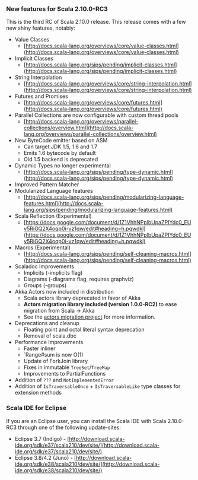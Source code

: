 
### New features for Scala 2.10.0-RC3

This is the third RC of Scala 2.10.0 release. This release comes with a few new shiny features, notably:

* Value Classes
    * [http://docs.scala-lang.org/overviews/core/value-classes.html](http://docs.scala-lang.org/overviews/core/value-classes.html)
* Implicit Classes
    * [http://docs.scala-lang.org/sips/pending/implicit-classes.html](http://docs.scala-lang.org/sips/pending/implicit-classes.html)
* String Interpolation
    * [http://docs.scala-lang.org/overviews/core/string-interpolation.html](http://docs.scala-lang.org/overviews/core/string-interpolation.html)
* Futures and Promises
    * [http://docs.scala-lang.org/overviews/core/futures.html](http://docs.scala-lang.org/overviews/core/futures.html)
* Parallel Collections are now configurable with custom thread pools
    * [http://docs.scala-lang.org/overviews/parallel-collections/overview.html](http://docs.scala-lang.org/overviews/parallel-collections/overview.html)
* New ByteCode emitter based on ASM
    * Can target JDK 1.5, 1.6 and 1.7
    * Emits 1.6 bytecode by default
    * Old 1.5 backend is deprecated
* Dynamic Types no longer experimental
    * [http://docs.scala-lang.org/sips/pending/type-dynamic.html](http://docs.scala-lang.org/sips/pending/type-dynamic.html)
* Improved Pattern Matcher
* Modularized Language features
    * [http://docs.scala-lang.org/sips/pending/modularizing-language-features.html](http://docs.scala-lang.org/sips/pending/modularizing-language-features.html)
* Scala Reflection (Experimental)
    * [https://docs.google.com/document/d/1Z1VhhNPplbUpaZPIYdc0_EUv5RiGQ2X4oqp0i-vz1qw/edit#heading=h.pqwdkl](https://docs.google.com/document/d/1Z1VhhNPplbUpaZPIYdc0_EUv5RiGQ2X4oqp0i-vz1qw/edit#heading=h.pqwdkl)
* Macros (Experimental)
    * [http://docs.scala-lang.org/sips/pending/self-cleaning-macros.html](http://docs.scala-lang.org/sips/pending/self-cleaning-macros.html)
* Scaladoc Improvements
    * Implicits (-implicits flag)
    * Diagrams (-diagrams flag, requires graphviz)
    * Groups (-groups)
* Akka Actors now included in distribution
    * Scala actors library deprecated in favor of Akka
    * **Actors migration library included (version 1.0.0-RC2)** to ease migration from Scala -> Akka 
    * See the [actors migration project](http://docs.scala-lang.org/actors-migration/) for more information.
* Deprecations and cleanup
    * Floating point and octal literal syntax deprecation
    * Removal of scala.dbc
* Performance Improvements
    * Faster inliner
    * `Range#sum is now O(1)
    * Update of ForkJoin library
    * Fixes in immutable `TreeSet`/`TreeMap`
    * Improvements to PartialFunctions
* Addition of `???` and `NotImplementedError`
* Addition of `IsTraversableOnce` + `IsTraversableLike` type classes for extension methods

### Scala IDE for Eclipse

If you are an Eclipse user, you can install the Scala IDE with Scala 2.10.0-RC3 through one of the following update-sites:

* Eclipse 3.7 (Indigo) - [http://download.scala-ide.org/sdk/e37/scala210/dev/site/](http://download.scala-ide.org/sdk/e37/scala210/dev/site/)
* Eclipse 3.8/4.2 (Juno) - [http://download.scala-ide.org/sdk/e38/scala210/dev/site/](http://download.scala-ide.org/sdk/e38/scala210/dev/site/)
